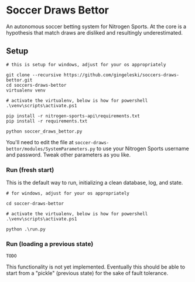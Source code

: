 # Soccer Draws Bettor

An autonomous soccer betting system for Nitrogen Sports. At the core is a hypothesis that match draws are disliked and resultingly underestimated.

## Setup

```
# this is setup for windows, adjust for your os appropriately

git clone --recursive https://github.com/gingeleski/soccers-draws-bettor.git
cd soccers-draws-bettor
virtualenv venv

# activate the virtualenv, below is how for powershell
.\venv\scripts\activate.ps1

pip install -r nitrogen-sports-api\requirements.txt
pip install -r requirements.txt

python soccer_draws_bettor.py
```

You'll need to edit the file at `soccer-draws-bettor/modules/SystemParameters.py` to use your Nitrogen Sports username and password. Tweak other parameters as you like.

### Run (fresh start)

This is the default way to run, initializing a clean database, log, and state.

```
# for windows, adjust for your os appropriately

cd soccer-draws-bettor

# activate the virtualenv, below is how for powershell
.\venv\scripts\activate.ps1

python .\run.py
```

### Run (loading a previous state)

`TODO`

This functionality is not yet implemented. Eventually this should be able to start from a "pickle" (previous state) for the sake of fault tolerance.
